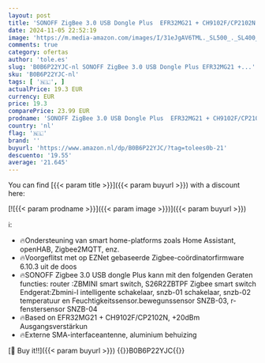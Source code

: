 ```yaml
---
layout: post
title: 'SONOFF ZigBee 3.0 USB Dongle Plus  EFR32MG21 + CH9102F/CP2102N Coördinator  Universele USB ZigBee Hub  ZigBee Gateway voor Google Home'
date: 2024-11-05 22:52:19
image: 'https://m.media-amazon.com/images/I/31eJgAV6TML._SL500_._SL400_.jpg'
comments: true
category: ofertas
author: 'tole.es'
slug: 'B0B6P22YJC-nl SONOFF ZigBee 3.0 USB Dongle Plus EFR32MG21 +...'
sku: 'B0B6P22YJC-nl'
tags: [ '🇳🇱', ]
actualPrice: 19.3 EUR
currency: EUR
price: 19.3
comparePrice: 23.99 EUR
prodname: 'SONOFF ZigBee 3.0 USB Dongle Plus  EFR32MG21 + CH9102F/CP2102N Coördinator  Universele USB ZigBee Hub  ZigBee Gateway voor Google Home'
country: 'nl'
flag: '🇳🇱'
brand: ''
buyurl: 'https://www.amazon.nl/dp/B0B6P22YJC/?tag=tolees0b-21'
descuento: '19.55'
average: '21.645'
---
```


You can find [{{< param title >}}]({{< param buyurl >}}) with a discount here:

[![{{< param prodname >}}]({{< param image >}})]({{< param buyurl >}})

ℹ️:

- 🔥Ondersteuning van smart home-platforms zoals Home Assistant, openHAB, Zigbee2MQTT, enz.
- 🔥Voorgeflitst met op EZNet gebaseerde Zigbee-coördinatorfirmware 6.10.3 uit de doos
- 🔥SONOFF Zigbee 3.0 USB dongle Plus kann mit den folgenden Geraten functies: router :ZBMINI smart switch, S26R2ZBTPF Zigbee smart switch Endgerat:Zbmini-l intelligente schakelaar, snzb-01 schakelaar, snzb-02 temperatuur en Feuchtigkeitssensor.bewegunssensor SNZB-03, r- fenstersensor SNZB-04
- 🔥Based on EFR32MG21 + CH9102F/CP2102N, +20dBm Ausgangsverstärkun
- 🔥Externe SMA-interfaceantenne, aluminium behuizing

[🛒 Buy it!!]({{< param buyurl >}})
{{<world>}}B0B6P22YJC{{</world>}}
